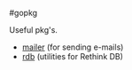 #gopkg

Useful pkg's.

- [mailer](mailer/) (for sending e-mails)
- [rdb](rdb/) (utilities for Rethink DB)

